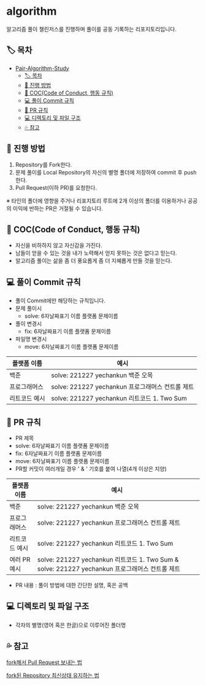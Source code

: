 # algorithm
알고리즘 풀이 챌린저스를 진행하며 풀이를 공동 기록하는 리포지토리입니다.

## 🏷️ 목차

- [Pair-Algorithm-Study](#pair-algorithm-study)
  - [🏷️ 목차](#️-목차)
  - [📘 진행 방법](#-진행-방법)
  - [🧐 COC(Code of Conduct, 행동 규칙)](#-coccode-of-conduct-행동-규칙)
  - [💻 풀이 Commit 규칙](#-풀이-commit-규칙)
  - [🍴 PR 규칙](#-pr-규칙)
  - [💻 디렉토리 및 파일 구조](#-디렉토리-및-파일-구조)
  - [💦 참고](#-참고)


## 📘 진행 방법

1. Repository를 Fork한다.
2. 문제 풀이를 Local Repository의 자신의 별명 폴더에 저장하여 commit 후 push한다.
3. Pull Request(이하 PR)를 요청한다.

※ 타인의 폴더에 영향을 주거나 리포지토리 루트에 2개 이상의 폴더를 이용하거나 공공의 이익에 반하는 PR은 거절될 수 있습니다.


## 🧐 COC(Code of Conduct, 행동 규칙)

- 자신을 비하하지 않고 자신감을 가진다.
- 남들이 얻을 수 있는 것을 내가 노력해서 얻지 못하는 것은 없다고 믿는다.
- 알고리즘 풀이는 삶을 좀 더 풍요롭게 좀 더 지혜롭게 만들 것을 믿는다.

## 💻 풀이 Commit 규칙

- 풀이 Commit에만 해당하는 규칙입니다.
- 문제 풀이시
  - solve: 6자날짜표기 이름 플랫폼 문제이름
- 풀이 변경시
  - fix: 6자날짜표기 이름 플랫폼 문제이름
- 파일명 변경시
  - move: 6자날짜표기 이름 플랫폼 문제이름
   
| 플랫폼 이름 | 예시 |
| --- | --- |
| 백준| solve: 221227 yechankun 백준 오목 |
| 프로그래머스 | solve: 221227 yechankun 프로그래머스 컨트롤 제트 |
| 리트코드 예시 | solve: 221227 yechankun 리트코드 1. Two Sum |


## 🍴 PR 규칙

- PR 제목 
- solve: 6자날짜표기 이름 플랫폼 문제이름
- fix: 6자날짜표기 이름 플랫폼 문제이름
- move: 6자날짜표기 이름 플랫폼 문제이름
- PR할 커밋이 여러개일 경우 ' & ' 기호를 붙여 나열(4개 이상은 지양)

| 플랫폼 이름 | 예시 |
| --- | --- |
| 백준| solve: 221227 yechankun 백준 오목 |
| 프로그래머스 | solve: 221227 yechankun 프로그래머스 컨트롤 제트 |
| 리트코드 예시 | solve: 221227 yechankun 리트코드 1. Two Sum |
| 여러 PR 예시 | solve: 221227 yechankun 리트코드 1. Two Sum & solve: 221227 yechankun 프로그래머스 컨트롤 제트 |
- PR 내용 : 풀이 방법에 대한 간단한 설명, 혹은 공백

## 💻 디렉토리 및 파일 구조

- 각자의 별명(영어 혹은 한글)으로 이루어진 폴더명

## 💦 참고

[fork해서 Pull Request 보내는 법](https://wayhome25.github.io/git/2017/07/08/git-first-pull-request-story/)

[fork된 Repository 최신상태 유지하는 법](https://jybaek.tistory.com/775)

